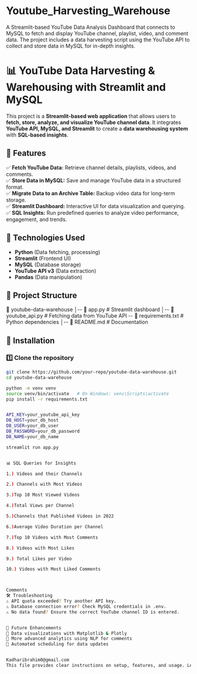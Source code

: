 # Youtube_Harvesting_Warehouse
A Streamlit-based YouTube Data Analysis Dashboard that connects to MySQL to fetch and display YouTube channel, playlist, video, and comment data. The project includes a data harvesting script using the YouTube API to collect and store data in MySQL for in-depth insights.


# 📊 YouTube Data Harvesting & Warehousing with Streamlit and MySQL

This project is a **Streamlit-based web application** that allows users to **fetch, store, analyze, and visualize YouTube channel data**. It integrates **YouTube API, MySQL, and Streamlit** to create a **data warehousing system** with **SQL-based insights**.

## 🚀 Features

✅ **Fetch YouTube Data:** Retrieve channel details, playlists, videos, and comments.  
✅ **Store Data in MySQL:** Save and manage YouTube data in a structured format.  
✅ **Migrate Data to an Archive Table:** Backup video data for long-term storage.  
✅ **Streamlit Dashboard:** Interactive UI for data visualization and querying.  
✅ **SQL Insights:** Run predefined queries to analyze video performance, engagement, and trends.  

## 📌 Technologies Used

- **Python** (Data fetching, processing)
- **Streamlit** (Frontend UI)
- **MySQL** (Database storage)
- **YouTube API v3** (Data extraction)
- **Pandas** (Data manipulation)

## 📂 Project Structure

📁 youtube-data-warehouse │-- 📄 app.py # Streamlit dashboard │-- 📄 youtube_api.py # Fetching data from YouTube API -- 📄 
    requirements.txt # Python dependencies │-- 📄 README.md # Documentation


## 🔧 Installation

### 1️⃣ Clone the repository  
```sh
git clone https://github.com/your-repo/youtube-data-warehouse.git
cd youtube-data-warehouse

python -m venv venv
source venv/bin/activate   # On Windows: venv\Scripts\activate
pip install -r requirements.txt


API_KEY=your_youtube_api_key
DB_HOST=your_db_host
DB_USER=your_db_user
DB_PASSWORD=your_db_password
DB_NAME=your_db_name

streamlit run app.py


📊 SQL Queries for Insights

1.) Videos and their Channels

2.) Channels with Most Videos

3.)Top 10 Most Viewed Videos

4.)Total Views per Channel

5.)Channels that Published Videos in 2022

6.)Average Video Duration per Channel

7.)Top 10 Videos with Most Comments

8.) Videos with Most Likes

9.) Total Likes per Video

10.) Videos with Most Liked Comments



Comments
🛠 Troubleshooting
⚠️ API quota exceeded? Try another API key.
⚠️ Database connection error? Check MySQL credentials in .env.
⚠️ No data found? Ensure the correct YouTube channel ID is entered.


🎯 Future Enhancements
🚀 Data visualizations with Matplotlib & Plotly
🚀 More advanced analytics using NLP for comments
🚀 Automated scheduling for data updates


Kadharibrahim0@gmail.com
This file provides clear instructions on setup, features, and usage. Let me know if you need any modifications! 🚀

